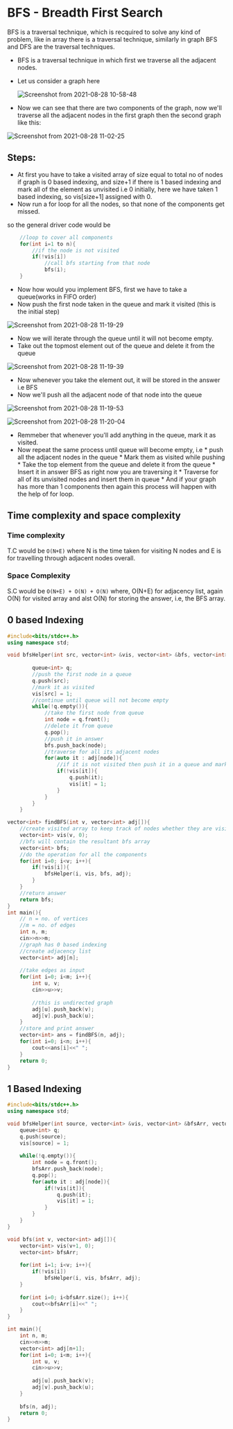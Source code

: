 # BFS - Breadth First Search

BFS is a traversal technique, which is recquired to solve any kind of problem, like in array there is a traversal technique, similarly in graph BFS and DFS are the traversal techniques.

* BFS is a traversal technique in which first we traverse all the adjacent nodes.

* Let us consider a graph here 

  ![Screenshot from 2021-08-28 10-58-48](https://user-images.githubusercontent.com/42698268/131207420-d3a2dc61-ea41-4102-8e42-a4c1e0048a1f.png)

* Now we can see that there are two components of the graph, now we'll traverse all the adjacent nodes in the first graph then the second graph like this:

 ![Screenshot from 2021-08-28 11-02-25](https://user-images.githubusercontent.com/42698268/131207493-d7104c03-36af-4284-98ba-c50683cba8c3.png)

## Steps:
* At first you have to take a visited array of size equal to total no of nodes if graph is 0 based indexing, and size+1 if there is 1 based indexing and mark all of the element as unvisited i.e 0 initially, here we have taken 1 based indexing, so vis[size+1] assigned with 0.
* Now run a for loop for all the nodes, so that none of the components get missed.

so the general driver code would be 
```cpp
    //loop to cover all components
    for(int i=1 to n){
        //if the node is not visited
        if(!vis[i])
            //call bfs starting from that node
            bfs(i);
    }
````
* Now how would you implement BFS, first we have to take a queue(works in FIFO order)
* Now push the first node taken in the queue and mark it visited (this is the initial step)

![Screenshot from 2021-08-28 11-19-29](https://user-images.githubusercontent.com/42698268/131207854-19df905c-0c11-4e02-a6f7-c5a9d003ac25.png)

* Now we will iterate through the queue until it will not become empty.
* Take out the topmost element out of the queue and delete it from the queue

![Screenshot from 2021-08-28 11-19-39](https://user-images.githubusercontent.com/42698268/131207866-ff7c5037-9b2f-4275-851f-ce97cd4bfa35.png)

* Now whenever you take the element out, it will be stored in the answer i.e BFS 
* Now we'll push all the adjacent node of that node into the queue

![Screenshot from 2021-08-28 11-19-53](https://user-images.githubusercontent.com/42698268/131207873-040b9dc4-19ca-4332-95e9-ff26c4369457.png)

![Screenshot from 2021-08-28 11-20-04](https://user-images.githubusercontent.com/42698268/131207883-7b30014f-39da-4203-be5e-7cccd0d043b4.png)


* Remmeber that whenever you'll add anything in the queue, mark it as visited.
* Now repeat the same process until queue will become empty, i.e 
        * push all the adjacent nodes in the queue
        * Mark them as visited while pushing
        * Take the top element from the queue and delete it from the queue
        * Insert it in answer BFS as right now you are traversing it
        * Traverse for all of its unvisited nodes and insert them in queue
        * And if your graph has more than 1 components then again this process will happen with the help of for loop.

## Time complexity and space complexity

### Time complexity
T.C would be ```O(N+E)``` where N is the time taken for visiting N nodes and E is for travelling through adjacent nodes overall.

### Space Complexity
S.C would be ```O(N+E) + O(N) + O(N)``` where, O(N+E) for adjacency list, again O(N) for visited array and alst O(N) for storing the answer, i.e, the BFS array.

## 0 based Indexing
```cpp
#include<bits/stdc++.h>
using namespace std;

void bfsHelper(int src, vector<int> &vis, vector<int> &bfs, vector<int> adj[]){
        
        queue<int> q;
        //push the first node in a queue
        q.push(src);
        //mark it as visited
        vis[src] = 1;
        //continue until queue will not become empty
        while(!q.empty()){
            //take the first node from queue
            int node = q.front();
            //delete it from queue
            q.pop();
            //push it in answer
            bfs.push_back(node);
            //traverse for all its adjacent nodes
            for(auto it : adj[node]){
                //if it is not visited then push it in a queue and mark it as visited
                if(!vis[it]){
                    q.push(it);
                    vis[it] = 1;
                }
            }
        }
    }

vector<int> findBFS(int v, vector<int> adj[]){
    //create visited array to keep track of nodes whether they are visited or not so that they can't be traversed twice
    vector<int> vis(v, 0);
    //bfs will contain the resultant bfs array
    vector<int> bfs;
    //do the operation for all the components
    for(int i=0; i<v; i++){
        if(!vis[i]){
            bfsHelper(i, vis, bfs, adj);
        }
    }
    //return answer
    return bfs;
}
int main(){
    // n = no. of vertices
    //m = no. of edges
    int n, m;
    cin>>n>>m;
    //graph has 0 based indexing
    //create adjacency list
    vector<int> adj[n];
    
    //take edges as input
    for(int i=0; i<m; i++){
        int u, v;
        cin>>u>>v;
        
        //this is undirected graph
        adj[u].push_back(v);
        adj[v].push_back(u);
    }
    //store and print answer
    vector<int> ans = findBFS(n, adj);
    for(int i=0; i<n; i++){
        cout<<ans[i]<<" ";
    }
    return 0;
}
```

## 1 Based Indexing

```cpp
#include<bits/stdc++.h>
using namespace std;

void bfsHelper(int source, vector<int> &vis, vector<int> &bfsArr, vector<int> adj[]){
    queue<int> q;
    q.push(source);
    vis[source] = 1;
    
    while(!q.empty()){
        int node = q.front();
        bfsArr.push_back(node);
        q.pop();
        for(auto it : adj[node]){
            if(!vis[it]){
                q.push(it);
                vis[it] = 1;
            }
        }
    }
}

void bfs(int v, vector<int> adj[]){
    vector<int> vis(v+1, 0);
    vector<int> bfsArr;
    
    for(int i=1; i<v; i++){
        if(!vis[i])
            bfsHelper(i, vis, bfsArr, adj);
    }
    
    for(int i=0; i<bfsArr.size(); i++){
        cout<<bfsArr[i]<<" ";
    }
}

int main(){
    int n, m;
    cin>>n>>m;
    vector<int> adj[n+1];
    for(int i=0; i<m; i++){
        int u, v;
        cin>>u>>v;
        
        adj[u].push_back(v);
        adj[v].push_back(u);
    }
    
    bfs(n, adj);
    return 0;
}
```
